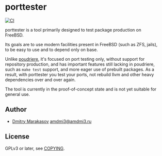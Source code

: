 # porttester

[![CI](https://github.com/AMDmi3/porttester/actions/workflows/ci.yml/badge.svg)](https://github.com/AMDmi3/porttester/actions/workflows/ci.yml)

porttester is a tool primarily designed to test package production
on FreeBSD.

Its goals are to use modern facilities present in FreeBSD (such as
ZFS, jails), to be easy to use and to depend only on base.

Unlike [poudriere](https://github.com/freebsd/poudriere), it's
focused on port testing only, without support for repository
production, and has important features still lacking in poudriere,
such as `make test` support, and more eager use of prebuilt packages.
As a result, with porttester you test your ports, not rebuild llvm
and other heavy dependencies over and over again.

The tool is currently in the proof-of-concept state and is not
yet suitable for general use.

## Author

  - [Dmitry Marakasov](https://github.com/AMDmi3) <amdmi3@amdmi3.ru>

## License

GPLv3 or later, see [COPYING](COPYING).
